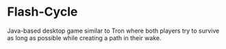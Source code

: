 # Flash-Cycle
Java-based desktop game similar to Tron where both players try to survive as long as possible while creating a path in their wake. 
